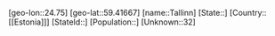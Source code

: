 ﻿---
location: [59.41667,24.75]
type: City
tags:
- geo/City


SpocWebEntityId: 35925
isDeleted: false
confidential: public

---
[geo-lon::24.75]
[geo-lat::59.41667]
[name::Tallinn]
[State::]
[Country::[[Estonia]]]
[StateId::]
[Population::]
[Unknown::32]

